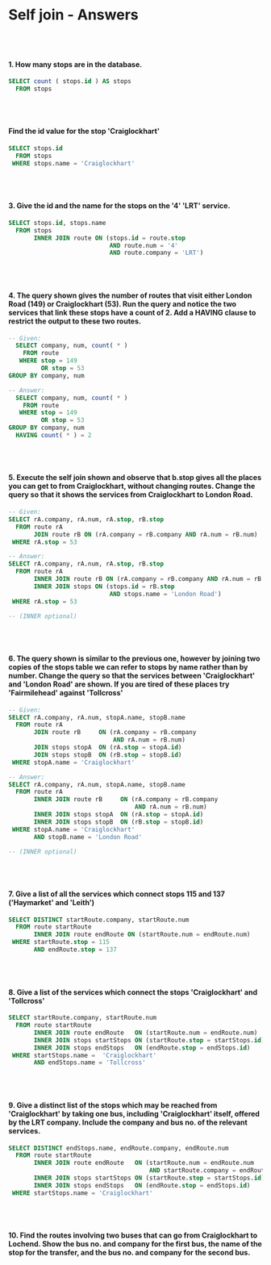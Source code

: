 <h1>Self join - Answers</h1>
<br></br>

#### 1. How many stops are in the database.
```SQL
SELECT count ( stops.id ) AS stops
  FROM stops
```
<br></br>

#### Find the id value for the stop 'Craiglockhart'
```SQL
SELECT stops.id
  FROM stops
 WHERE stops.name = 'Craiglockhart'
```
<br></br>

#### 3. Give the id and the name for the stops on the '4' 'LRT' service.
```SQL
SELECT stops.id, stops.name
  FROM stops 
       INNER JOIN route ON (stops.id = route.stop
                            AND route.num = '4'
                            AND route.company = 'LRT')
```
<br></br>

#### 4. The query shown gives the number of routes that visit either London Road (149) or Craiglockhart (53). Run the query and notice the two services that link these stops have a count of 2. Add a HAVING clause to restrict the output to these two routes.
```SQL
-- Given:
  SELECT company, num, count( * )
    FROM route 
   WHERE stop = 149 
         OR stop = 53
GROUP BY company, num

-- Answer:
  SELECT company, num, count( * )
    FROM route 
   WHERE stop = 149 
         OR stop = 53
GROUP BY company, num
  HAVING count( * ) = 2
```
<br></br>

#### 5. Execute the self join shown and observe that b.stop gives all the places you can get to from Craiglockhart, without changing routes. Change the query so that it shows the services from Craiglockhart to London Road.
```SQL
-- Given:
SELECT rA.company, rA.num, rA.stop, rB.stop
  FROM route rA 
       JOIN route rB ON (rA.company = rB.company AND rA.num = rB.num)
 WHERE rA.stop = 53

-- Answer:
SELECT rA.company, rA.num, rA.stop, rB.stop
  FROM route rA 
       INNER JOIN route rB ON (rA.company = rB.company AND rA.num = rB.num)
       INNER JOIN stops ON (stops.id = rB.stop
                            AND stops.name = 'London Road')
 WHERE rA.stop = 53

-- (INNER optional)
```
<br></br>

#### 6. The query shown is similar to the previous one, however by joining two copies of the stops table we can refer to stops by name rather than by number. Change the query so that the services between 'Craiglockhart' and 'London Road' are shown. If you are tired of these places try 'Fairmilehead' against 'Tollcross'
```SQL
-- Given:
SELECT rA.company, rA.num, stopA.name, stopB.name
  FROM route rA 
       JOIN route rB     ON (rA.company = rB.company 
                             AND rA.num = rB.num)
       JOIN stops stopA  ON (rA.stop = stopA.id)
       JOIN stops stopB  ON (rB.stop = stopB.id)
 WHERE stopA.name = 'Craiglockhart'

-- Answer:
SELECT rA.company, rA.num, stopA.name, stopB.name
  FROM route rA 
       INNER JOIN route rB     ON (rA.company = rB.company 
                                   AND rA.num = rB.num)
       INNER JOIN stops stopA  ON (rA.stop = stopA.id)
       INNER JOIN stops stopB  ON (rB.stop = stopB.id)
 WHERE stopA.name = 'Craiglockhart'
       AND stopB.name = 'London Road'

-- (INNER optional)
```
<br></br>

#### 7. Give a list of all the services which connect stops 115 and 137 ('Haymarket' and 'Leith')
```SQL
SELECT DISTINCT startRoute.company, startRoute.num
  FROM route startRoute
       INNER JOIN route endRoute ON (startRoute.num = endRoute.num)
 WHERE startRoute.stop = 115
       AND endRoute.stop = 137
```
<br></br>

#### 8. Give a list of the services which connect the stops 'Craiglockhart' and 'Tollcross'
```SQL
SELECT startRoute.company, startRoute.num
  FROM route startRoute
       INNER JOIN route endRoute   ON (startRoute.num = endRoute.num)
       INNER JOIN stops startStops ON (startRoute.stop = startStops.id)
       INNER JOIN stops endStops   ON (endRoute.stop = endStops.id)
 WHERE startStops.name =  'Craiglockhart'
       AND endStops.name = 'Tollcross'
```
<br></br>

#### 9. Give a distinct list of the stops which may be reached from 'Craiglockhart' by taking one bus, including 'Craiglockhart' itself, offered by the LRT company. Include the company and bus no. of the relevant services.
```SQL
SELECT DISTINCT endStops.name, endRoute.company, endRoute.num
  FROM route startRoute
       INNER JOIN route endRoute   ON (startRoute.num = endRoute.num 
                                       AND startRoute.company = endRoute.company)
       INNER JOIN stops startStops ON (startRoute.stop = startStops.id)
       INNER JOIN stops endStops   ON (endRoute.stop = endStops.id)
 WHERE startStops.name = 'Craiglockhart'
```
<br></br>

#### 10. Find the routes involving two buses that can go from Craiglockhart to Lochend. Show the bus no. and company for the first bus, the name of the stop for the transfer, and the bus no. and company for the second bus.
```SQL

```
<br></br>